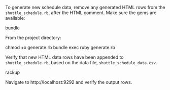 To generate new schedule data, remove any generated HTML rows from the `shuttle_schedule.rb`, after the HTML comment. Make sure the gems are available:

  bundle

From the project directory:

  chmod +x generate.rb
  bundle exec ruby generate.rb

Verify that new HTML data rows have been appended to `shuttle_schedule.rb`, based on the data file, `shuttle_schedule_data.csv`.

  rackup

Navigate to http://localhost:9292 and verify the output rows.
